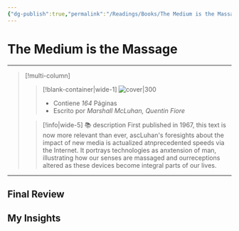 ```yaml
---
{"dg-publish":true,"permalink":"/Readings/Books/The Medium is the Massage/","title":"The Medium is the Massage","tags":["NoteType/Book"],"created":"2023-09-09T18:04:12.052-05:00","updated":"2023-09-19T17:38:19.447-05:00"}
---
```



# The Medium is the Massage

- - -
> [!multi-column]
> 
> > [!blank-container|wide-1]
> > ![cover|300](http://books.google.com/books/content?id=3sloAAAAIAAJ&printsec=frontcover&img=1&zoom=1&source=gbs_api)
> >- Contiene *164* Páginas
> >- Escrito por *Marshall McLuhan, Quentin Fiore*
> 
> > [!info|wide-5] 📚 description
> > First published in 1967, this text is now more relevant than ever, ascLuhan's foresights about the impact of new media is actualized atnprecedented speeds via the Internet. It portrays technologies as anxtension of man, illustrating how our senses are massaged and ourreceptions altered as these devices become integral parts of our lives.
> 

- - -

## Final Review

## My Insights
